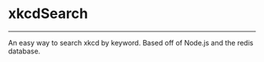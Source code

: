# xkcdSearch
------------
An easy way to search xkcd by keyword. Based off of Node.js and the redis database.
